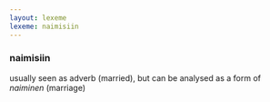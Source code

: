 ```yaml
---
layout: lexeme
lexeme: naimisiin
---
```


###  naimisiin 
usually seen as adverb (married), but can be analysed as a form of *naiminen* (marriage)

